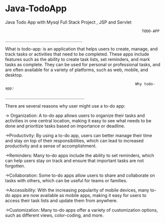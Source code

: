 # Java-TodoApp
Java Todo App with Mysql Full Stack Project , JSP and Servlet 

                                                                  TODO-APP
                                                       ___________________________________

What is todo-app: is an application that helps users to create, manage, and track tasks or activities that need to be completed. These apps include features such as the ability to create task lists, set reminders, and mark tasks as complete. They can be used for personal or professional tasks, and are often available for a variety of platforms, such as web, mobile, and desktop.

                                                               
                                                               
                                                               Why todo-app:
                                                       ____________________________________

There are several reasons why user might use a to-do app:

  -> Organization: A to-do app allows users to organize their tasks and activities in one central location, making it easy to see what needs to be done and prioritize tasks based on importance or deadline.
  
  ->Productivity: By using a to-do app, users can better manage their time and stay on top of their responsibilities, which can lead to increased productivity and a sense of accomplishment.
  
  ->Reminders: Many to-do apps include the ability to set reminders, which can help users stay on track and ensure that important tasks are not forgotten.
  
  ->Collaboration: Some to-do apps allow users to share and collaborate on tasks with others, which can be useful for teams or families.
  
  ->Accessibility: With the increasing popularity of mobile devices, many to-do apps are now available as mobile apps, making it easy for users to access their task lists and update them from anywhere.
  
  ->Customization: Many to-do apps offer a variety of customization options, such as different views, color-coding, and more.
